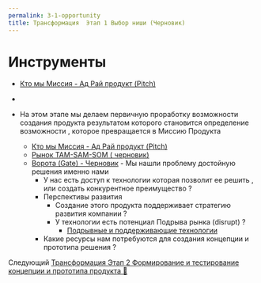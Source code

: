 ```yaml
---
permalink: 3-1-opportunity
title: Трансформация  Этап 1 Выбор ниши (Черновик)
---
```


# Инструменты

* [Кто мы Миссия - Ад Рай продукт (Pitch)](%D0%9A%D1%82%D0%BE%20%D0%BC%D1%8B%20%D0%9C%D0%B8%D1%81%D1%81%D0%B8%D1%8F%20-%20%D0%90%D0%B4%20%D0%A0%D0%B0%D0%B9%20%D0%BF%D1%80%D0%BE%D0%B4%D1%83%D0%BA%D1%82%20%28Pitch%29.md)
* 

* На этом этапе мы  делаем первичную проработку возможности создания продукта  результатом которого становится определение возможности , которое превращается в Миссию Продукта
  * [Кто мы Миссия - Ад Рай продукт (Pitch)](%D0%9A%D1%82%D0%BE%20%D0%BC%D1%8B%20%D0%9C%D0%B8%D1%81%D1%81%D0%B8%D1%8F%20-%20%D0%90%D0%B4%20%D0%A0%D0%B0%D0%B9%20%D0%BF%D1%80%D0%BE%D0%B4%D1%83%D0%BA%D1%82%20%28Pitch%29.md)
  * [Рынок TAM-SAM-SOM ( черновик)](%D0%A0%D1%8B%D0%BD%D0%BE%D0%BA%20TAM-SAM-SOM%20%28%20%D1%87%D0%B5%D1%80%D0%BD%D0%BE%D0%B2%D0%B8%D0%BA%29.md)
  * [Ворота (Gate) - Черновик](../%D0%93%D0%BB%D0%BE%D1%81%D1%81%D0%B0%D1%80%D0%B8%D0%B9/%D0%92%D0%BE%D1%80%D0%BE%D1%82%D0%B0%20%28Gate%29%20-%20%D0%A7%D0%B5%D1%80%D0%BD%D0%BE%D0%B2%D0%B8%D0%BA.md) - Мы нашли проблему достойную решения именно нами 
    * У нас есть доступ к технологии которая позволит ее решить , или создать конкурентное преимущество ?
    * Перспективы развития 
      * Создание этого продукта поддерживает стратегию развития компании  ?
      * У технологии есть потенциал Подрыва рынка (disrupt) ?
        * [Подрывные и поддерживающие технологии](%D0%9F%D0%BE%D0%B4%D1%80%D1%8B%D0%B2%D0%BD%D1%8B%D0%B5%20%D0%B8%20%D0%BF%D0%BE%D0%B4%D0%B4%D0%B5%D1%80%D0%B6%D0%B8%D0%B2%D0%B0%D1%8E%D1%89%D0%B8%D0%B5%20%D1%82%D0%B5%D1%85%D0%BD%D0%BE%D0%BB%D0%BE%D0%B3%D0%B8%D0%B8.md)
    * Какие ресурсы нам потребуются для создания концепции и прототипа решения ? 

Следующий [Трансформация Этап 2 Формирование и тестирование концепции и прототипа продукта 📑](%D0%A2%D1%80%D0%B0%D0%BD%D1%81%D1%84%D0%BE%D1%80%D0%BC%D0%B0%D1%86%D0%B8%D1%8F%20%D0%AD%D1%82%D0%B0%D0%BF%202%20%D0%A4%D0%BE%D1%80%D0%BC%D0%B8%D1%80%D0%BE%D0%B2%D0%B0%D0%BD%D0%B8%D0%B5%20%D0%B8%20%D1%82%D0%B5%D1%81%D1%82%D0%B8%D1%80%D0%BE%D0%B2%D0%B0%D0%BD%D0%B8%D0%B5%20%D0%BA%D0%BE%D0%BD%D1%86%D0%B5%D0%BF%D1%86%D0%B8%D0%B8%20%D0%B8%20%D0%BF%D1%80%D0%BE%D1%82%D0%BE%D1%82%D0%B8%D0%BF%D0%B0%20%D0%BF%D1%80%D0%BE%D0%B4%D1%83%D0%BA%D1%82%D0%B0%20%F0%9F%93%91.md)

